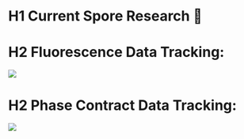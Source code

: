 # H1 Current Spore Research :microbe:

  <!---
  aenavah/aenavah is a ✨ special ✨ repository because its `README.md` (this file) appears on your GitHub profile.
  You can click the Preview link to take a look at your changes.
  --->

# H2 Fluorescence Data Tracking:

![](https://github.com/aenavah/aenavah/blob/main/PhCTrackMate_small.gif)

# H2 Phase Contract Data Tracking:

![](https://github.com/aenavah/aenavah/blob/main/TrackMate_small.gif)
